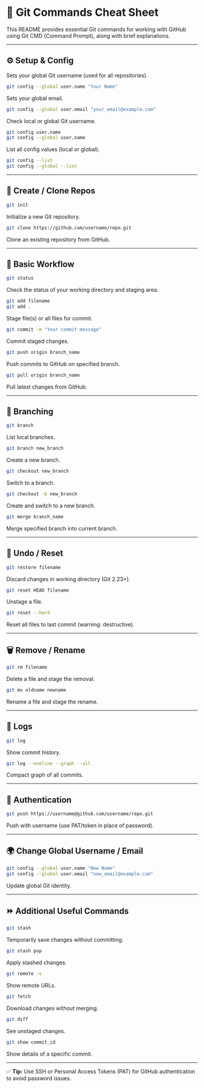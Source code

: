 
# 🚀 Git Commands Cheat Sheet

This README provides essential Git commands for working with GitHub using Git CMD (Command Prompt), along with brief explanations.

---

## ⚙️ Setup & Config

Sets your global Git username (used for all repositories).
```bash
git config --global user.name "Your Name"
```

Sets your global email.
```bash
git config --global user.email "your_email@example.com"
```

Check local or global Git username.
```bash
git config user.name
git config --global user.name
```

List all config values (local or global).
```bash
git config --list
git config --global --list
```


---

## 📁 Create / Clone Repos

```bash
git init
```
Initialize a new Git repository.


```bash
git clone https://github.com/username/repo.git
```
Clone an existing repository from GitHub.

---

## 📄 Basic Workflow

```bash
git status
```
Check the status of your working directory and staging area.

```bash
git add filename
git add .
```
Stage file(s) or all files for commit.

```bash
git commit -m "Your commit message"
```
Commit staged changes.

```bash
git push origin branch_name
```
Push commits to GitHub on specified branch.

```bash
git pull origin branch_name
```
Pull latest changes from GitHub.

---

## 🌿 Branching

```bash
git branch
```
List local branches.

```bash
git branch new_branch
```
Create a new branch.

```bash
git checkout new_branch
```
Switch to a branch.

```bash
git checkout -b new_branch
```
Create and switch to a new branch.

```bash
git merge branch_name
```
Merge specified branch into current branch.

---

## 🔄 Undo / Reset

```bash
git restore filename
```
Discard changes in working directory (Git 2.23+).

```bash
git reset HEAD filename
```
Unstage a file.

```bash
git reset --hard
```
Reset all files to last commit (warning: destructive).

---

## 🗑️ Remove / Rename

```bash
git rm filename
```
Delete a file and stage the removal.

```bash
git mv oldname newname
```
Rename a file and stage the rename.

---

## 📝 Logs

```bash
git log
```
Show commit history.

```bash
git log --oneline --graph --all
```
Compact graph of all commits.

---

## 🔑 Authentication

```bash
git push https://username@github.com/username/repo.git
```
Push with username (use PAT/token in place of password).

---

## 🌍 Change Global Username / Email

```bash
git config --global user.name "New Name"
git config --global user.email "new_email@example.com"
```
Update global Git identity.

---

## ⏩ Additional Useful Commands

```bash
git stash
```
Temporarily save changes without committing.

```bash
git stash pop
```
Apply stashed changes.

```bash
git remote -v
```
Show remote URLs.

```bash
git fetch
```
Download changes without merging.

```bash
git diff
```
See unstaged changes.

```bash
git show commit_id
```
Show details of a specific commit.

---

✅ **Tip:** Use SSH or Personal Access Tokens (PAT) for GitHub authentication to avoid password issues.
